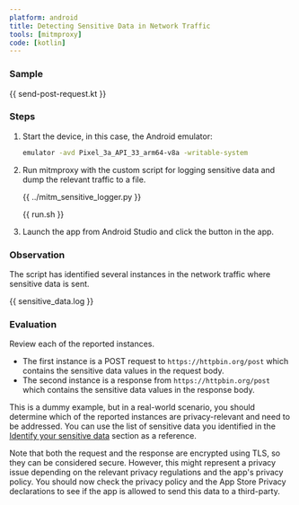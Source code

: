 ```yaml
---
platform: android
title: Detecting Sensitive Data in Network Traffic
tools: [mitmproxy]
code: [kotlin]
---
```


### Sample

{{ send-post-request.kt }}

### Steps

1. Start the device, in this case, the Android emulator:

    ```bash
    emulator -avd Pixel_3a_API_33_arm64-v8a -writable-system
    ```

2. Run mitmproxy with the custom script for logging sensitive data and dump the relevant traffic to a file.

    {{ ../mitm_sensitive_logger.py }}

    {{ run.sh }}

3. Launch the app from Android Studio and click the button in the app.

### Observation

The script has identified several instances in the network traffic where sensitive data is sent.

{{ sensitive_data.log }}

### Evaluation

Review each of the reported instances.

- The first instance is a POST request to `https://httpbin.org/post` which contains the sensitive data values in the request body.
- The second instance is a response from `https://httpbin.org/post` which contains the sensitive data values in the response body.

This is a dummy example, but in a real-world scenario, you should determine which of the reported instances are privacy-relevant and need to be addressed. You can use the list of sensitive data you identified in the [Identify your sensitive data](MASTG-KNOW-0001) section as a reference.

Note that both the request and the response are encrypted using TLS, so they can be considered secure. However, this might represent a privacy issue depending on the relevant privacy regulations and the app's privacy policy. You should now check the privacy policy and the App Store Privacy declarations to see if the app is allowed to send this data to a third-party.
